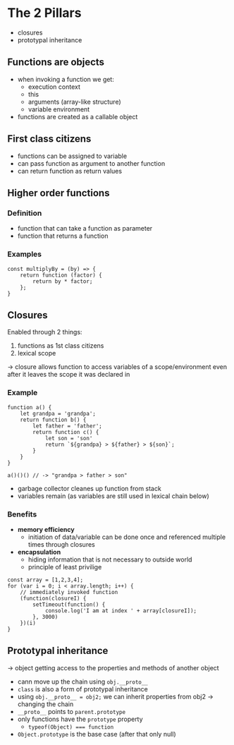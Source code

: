 # The 2 Pillars

- closures
- prototypal inheritance

## Functions are objects

- when invoking a function we get:
  - execution context
  - this
  - arguments (array-like structure)
  - variable environment
- functions are created as a callable object

## First class citizens

- functions can be assigned to variable
- can pass function as argument to another function
- can return function as return values

## Higher order functions

### Definition

- function that can take a function as parameter
- function that returns a function

### Examples

```
const multiplyBy = (by) => {
    return function (factor) {
        return by * factor;
    };
}
```

## Closures

Enabled through 2 things:

1. functions as 1st class citizens
2. lexical scope

-> closure allows function to access variables of a scope/environment even after it leaves the scope it was declared in

### Example

```
function a() {
    let grandpa = 'grandpa';
    return function b() {
        let father = 'father';
        return function c() {
            let son = 'son'
            return `${grandpa} > ${father} > ${son}`;
        }
    }
}

a()()() // -> "grandpa > father > son"
```

- garbage collector cleanes up function from stack
- variables remain (as variables are still used in lexical chain below)

### Benefits

- **memory efficiency**
  - initiation of data/variable can be done once and referenced multiple times through closures
- **encapsulation**
  - hiding information that is not necessary to outside world
  - principle of least privilige

```
const array = [1,2,3,4];
for (var i = 0; i < array.length; i++) {
    // immediately invoked function
    (function(closureI) {
        setTimeout(function() {
            console.log('I am at index ' + array[closureI]);
        }, 3000)
    })(i)
}
```

## Prototypal inheritance

-> object getting access to the properties and methods of another object

- cann move up the chain using `obj.__proto__`
- `class` is also a form of prototypal inheritance
- using `obj.__proto__ = obj2;` we can inherit properties from obj2 -> changing the chain
- `__proto__` points to `parent.prototype`
- only functions have the `prototype` property
  - `typeof(Object) === function`
- `Object.prototype` is the base case (after that only null)
